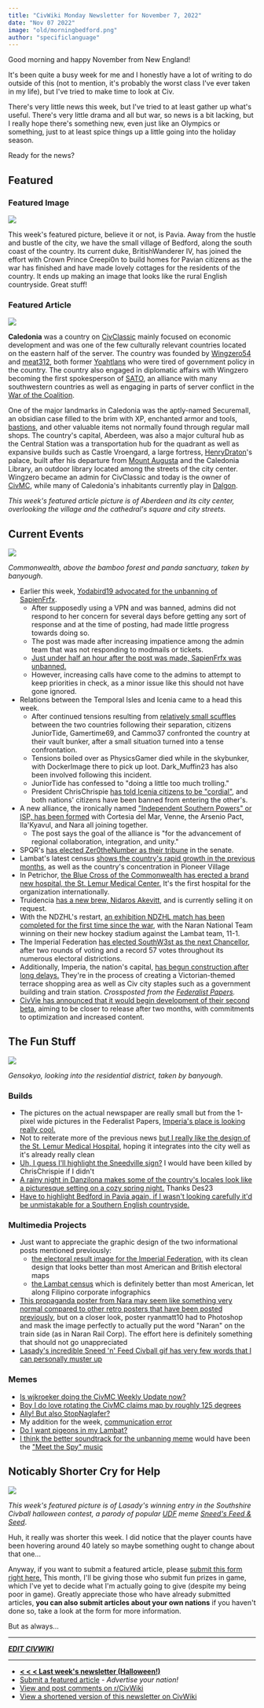 ```yaml
---
title: "CivWiki Monday Newsletter for November 7, 2022"
date: "Nov 07 2022"
image: "old/morningbedford.png"
author: "specificlanguage"
---
```


Good morning and happy November from New England!

It's been quite a busy week for me and I honestly have a lot of writing to do outside of this (not to mention, it's probably the worst class I've ever taken in my life), but I've tried to make time to look at Civ.

There's very little news this week, but I've tried to at least gather up what's useful. There's very little drama and all but war, so news is a bit lacking, but I really hope there's something new, even just like an Olympics or something, just to at least spice things up a little going into the holiday season.

Ready for the news?

## Featured

### Featured Image

![](https://cdn.discordapp.com/attachments/957405335637872701/1037050484910989353/morningbedford.png)

This week's featured picture, believe it or not, is Pavia. Away from the hustle and bustle of the city, we have the small village of Bedford, along the south coast of the country. Its current duke, BritishWanderer IV, has joined the effort with Crown Prince Creepi0n to build homes for Pavian citizens as the war has finished and have made lovely cottages for the residents of the country. It ends up making an image that looks like the rural English countryside. Great stuff!

### Featured Article

![](https://i.imgur.com/POAvwOL.jpg)

**Caledonia** was a country on [CivClassic](https://civwiki.org/wiki/CivClassic) mainly focused on economic development and was one of the few culturally relevant countries located on the eastern half of the server. The country was founded by [Wingzero54](https://civwiki.org/wiki/Wingzero54) and [meat312](https://civwiki.org/wiki/meat312), both former [Yoahtlans](https://civwiki.org/wiki/Yoahtl) who were tired of government policy in the country. The country also engaged in diplomatic affairs with Wingzero becoming the first spokesperson of [SATO](https://civwiki.org/wiki/SATO), an alliance with many southwestern countries as well as engaging in parts of server conflict in the [War of the Coalition](https://civwiki.org/wiki/War_of_the_Coalition).

One of the major landmarks in Caledonia was the aptly-named Securemall, an obsidian case filled to the brim with XP, enchanted armor and tools, [bastions](https://civwiki.org/wiki/Bastion), and other valuable items not normally found through regular mall shops. The country's capital, Aberdeen, was also a major cultural hub as the Central Station was a transportation hub for the quadrant as well as expansive builds such as Castle Vroengard, a large fortress, [HenryDraton](https://civwiki.org/wiki/HenryDraton)'s palace, built after his departure from [Mount Augusta](https://civwiki.org/wiki/Mount_Augusta_(CivClassic_2.0)) and the Caledonia Library, an outdoor library located among the streets of the city center. Wingzero became an admin for CivClassic and today is the owner of [CivMC](https://civwiki.org/wiki/CivMC), while many of Caledonia's inhabitants currently play in [Dalgon](https://civwiki.org/wiki/Dalgon).

*This week's featured article picture is of Aberdeen and its city center, overlooking the village and the cathedral's square and city streets.*

## Current Events

![](https://cdn.discordapp.com/attachments/963450138192404491/1034791994628767754/unknown.png)

*Commonwealth, above the bamboo forest and panda sanctuary, taken by banyough.*

- Earlier this week, [Yodabird19 advocated for the unbanning of SapienFrfx](https://www.reddit.com/r/CivMC/comments/ymd9np/literally_unplayable_why_sapienfrfx_needs_to_be/).
  - After supposedly using a VPN and was banned, admins did not respond to her concern for several days before getting any sort of response and at the time of posting, had made little progress towards doing so.
  - The post was made after increasing impatience among the admin team that was not responding to modmails or tickets.
  - [Just under half an hour after the post was made, SapienFrfx was unbanned.](https://www.reddit.com/r/CivMC/comments/ymd9np/literally_unplayable_why_sapienfrfx_needs_to_be/iv3cmei/)
  - However, increasing calls have come to the admins to attempt to keep priorities in check, as a minor issue like this should not have gone ignored.
- Relations between the Temporal Isles and Icenia came to a head this week.
  - After continued tensions resulting from [relatively small scuffles](https://www.reddit.com/r/CivMC/comments/yh76gd/were_exploring_asked_rin_for_a_tour_but_he_had_to/) between the two countries following their separation, citizens JuniorTide, Gamertime69, and Cammo37 confronted the country at their vault bunker, after a small situation turned into a tense confrontation.
  - Tensions boiled over as PhysicsGamer died while in the skybunker, with DockerImage there to pick up loot. Dark_Muffin23 has also been involved following this incident.
  - JuniorTide has confessed to "doing a little too much trolling."
  - President ChrisChrispie [has told Icenia citizens to be "cordial"](https://discord.com/channels/558071874161082368/957806523785048104/1038626150613790781), and both nations' citizens have been banned from entering the other's.
- A new alliance, the ironically named ["Independent Southern Powers" or ISP, has been formed](https://www.reddit.com/r/CivMC/comments/yo6hlu/the_independent_southern_powers_a_partnership/) with Cortesia del Mar, Venne, the Arsenio Pact, Ila'Kyavul, and Nara all joining together.
  - The post says the goal of the alliance is "for the advancement of regional collaboration, integration, and unity."
- SPQR's [has elected Zer0theNumber as their tribune](https://www.reddit.com/r/CivMC/comments/yipmld/spqr_concludes_first_election_on_civmc/) in the senate.
- Lambat's latest census [shows the country's rapid growth in the previous months](https://www.reddit.com/r/CivMC/comments/yk8am7/lambats_census_of_population_october_2022/), as well as the country's concentration in Pioneer Village
- In Petrichor, [the Blue Cross of the Commonwealth has erected a brand new hospital, the St. Lemur Medical Center.](https://www.reddit.com/r/CivMC/comments/ymsnoe/st_lemur_medical_center_in_petrograd_petrichor_is/) It's the first hospital for the organization internationally.
- Truidencia [has a new brew, Nidaros Akevitt](https://www.reddit.com/r/CivMC/comments/ykixya/new_brew/), and is currently selling it on request.
- With the NDZHL's restart, [an exhibition NDZHL match has been completed for the first time since the war](https://www.reddit.com/r/CivMC/comments/yo1aa5/ndzhl_nara_v_lambat/), with the Naran National Team winning on their new hockey stadium against the Lambat team, 11-1.
- The Imperial Federation [has elected SouthW3st as the next Chancellor](https://www.reddit.com/r/CivMC/comments/ync06k/imperial_federation_12_november_election_map_57/), after two rounds of voting and a record 57 votes throughout its numerous electoral districtions.
- Additionally, Imperia, the nation's capital, [has begun construction after long delays.](https://www.reddit.com/r/CivMC/comments/yndjmq/the_federalist_papers_volume_i_issue_iii_25/) They're in the process of creating a Victorian-themed terrace shopping area as well as Civ city staples such as a government building and train station. *Crossposted from the [Federalist Papers](https://www.reddit.com/r/CivMC/comments/yndjmq/the_federalist_papers_volume_i_issue_iii_25/).*
- [CivVie has announced that it would begin development of their second beta](https://discord.com/channels/986025909154897971/986360054779355167/1036869395919671306), aiming to be closer to release after two months, with commitments to optimization and increased content.

## The Fun Stuff

![](https://cdn.discordapp.com/attachments/963450138192404491/1034766778703826964/unknown.png)

*Gensokyo, looking into the residential district, taken by banyough.*

### Builds

- The pictures on the actual newspaper are really small but from the 1-pixel wide pictures in the Federalist Papers, [Imperia's place is looking really cool.](https://www.reddit.com/r/CivMC/comments/yndjmq/the_federalist_papers_volume_i_issue_iii_25/)
- Not to reiterate more of the previous news [but I really like the design of the St. Lemur Medical Hospital](https://www.reddit.com/r/CivMC/comments/ymsnoe/st_lemur_medical_center_in_petrograd_petrichor_is/), hoping it integrates into the city well as it's already really clean
- [Uh, I guess I'll highlight the Sneedville sign?](https://www.reddit.com/r/CivMC/comments/ylnvnt/now_filming_city_slickers_2_in_icenia_city/) I would have been killed by ChrisChrispie if I didn't
- [A rainy night in Danzilona makes some of the country's locales look like a picturesque setting on a cozy spring night.](https://www.reddit.com/r/CivMC/comments/ynouyd/a_rainy_night_in_danzilona/) Thanks Des23
- [Have to highlight Bedford in Pavia again, if I wasn't looking carefully it'd be unmistakable for a Southern English countryside.](https://cdn.discordapp.com/attachments/957405335637872701/1037050484910989353/morningbedford.png)

### Multimedia Projects

- Just want to appreciate the graphic design of the two informational posts mentioned previously:
  - [the electoral result image for the Imperial Federation](https://www.reddit.com/r/CivMC/comments/ync06k/imperial_federation_12_november_election_map_57/), with its clean design that looks better than most American and British electoral maps
  - [the Lambat census](https://www.reddit.com/r/CivMC/comments/yk8am7/lambats_census_of_population_october_2022/) which is definitely better than most American, let along Filipino corporate infographics
- [This propaganda poster from Nara may seem like something very normal compared to other retro posters that have been posted previously](https://www.reddit.com/r/CivMC/comments/ykqcee/come_to_nara_today/), but on a closer look, poster ryanmatt10 had to Photoshop and mask the image perfectly to actually put the word "Naran" on the train side (as in Naran Rail Corp). The effort here is definitely something that should not go unappreciated
- [Lasady's incredible Sneed 'n' Feed Civball gif has very few words that I can personally muster up](https://www.reddit.com/r/CivMC/comments/ynuze2/my_civball_halloween_costume_contest_submission/)

### Memes

- [Is wjkroeker doing the CivMC Weekly Update now?](https://www.reddit.com/r/CivMC/comments/yjutos/wjeekly_update_1/)
- [Boy I do love rotating the CivMC claims map by roughly 125 degrees](https://www.reddit.com/r/CivMC/comments/ymohyt/civmc_is_too_small_also_what_if_southshire_was_in/)
- [Ally! But also StopNaglafer?](https://www.reddit.com/r/CivMC/comments/ylo6wl/to_clear_up_some_confusion/)
- My addition for the week, [communication error](https://www.reddit.com/r/splatoon/comments/yiejkj/i_found_love_on_the_battlefield/)
- [Do I want pigeons in my Lambat?](https://www.reddit.com/r/CivMC/comments/ynrn2f/first_great_migration_of_civmc_november/)
- [I think the better soundtrack for the unbanning meme](https://www.reddit.com/r/CivMC/comments/ymffnb/civmc_unban_speedrun_any/) would have been the ["Meet the Spy" music](https://www.youtube.com/watch?v=ciL7OKWSu10)

## Noticably Shorter Cry for Help

![](https://cdn.discordapp.com/attachments/853816957115039754/1037173471165300836/sneedperdi.gif)

*This week's featured picture is of Lasady's winning entry in the Southshire Civball halloween contest, a parody of popular [UDF](https://civwiki.org/wiki/UDF) meme [Sneed's Feed & Seed](https://www.youtube.com/watch?v=T3ElIvNBYj0)*.

Huh, it really was shorter this week. I did notice that the player counts have been hovering around 40 lately so maybe something ought to change about that one...

Anyway, if you want to submit a featured article, please [submit this form right here.](https://forms.gle/SZbWZQRDBxhPUNQF9) This month, I'll be giving those who submit fun prizes in game, which I've yet to decide what I'm actually going to give (despite my being poor in game). Greatly appreciate those who have already submitted articles, **you can also submit articles about your own nations** if you haven't done so, take a look at the form for more information.

But as always...

---

[***EDIT CIVWIKI***](https://civwiki.org)

---

- [**< < < Last week's newsletter (Halloween!)**](/newsletter-10-31)
- [Submit a featured article](https://forms.gle/SZbWZQRDBxhPUNQF9) - *Advertise your nation!*
- [View and post comments on r/CivWiki](https://reddit.com/r/civwiki)
- [View a shortened version of this newsletter on CivWiki](https://civwiki.org/wiki/CivWiki:Features)